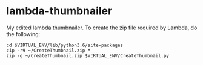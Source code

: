 # lambda-thumbnailer
My edited lambda thumbnailer. To create the zip file required by Lambda, do the following:

```
cd $VIRTUAL_ENV/lib/python3.6/site-packages
zip -r9 ~/CreateThumbnail.zip *
zip -g ~/CreateThumbnail.zip $VIRTUAL_ENV/CreateThumbnail.py
```

